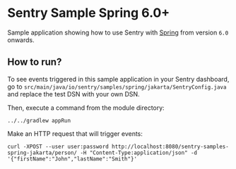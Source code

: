 # Sentry Sample Spring 6.0+

Sample application showing how to use Sentry with [Spring](http://spring.io/) from version `6.0` onwards.

## How to run? 

To see events triggered in this sample application in your Sentry dashboard, go to `src/main/java/io/sentry/samples/spring/jakarta/SentryConfig.java` and replace the test DSN with your own DSN. 

Then, execute a command from the module directory:

```
../../gradlew appRun
```

Make an HTTP request that will trigger events:

```
curl -XPOST --user user:password http://localhost:8080/sentry-samples-spring-jakarta/person/ -H "Content-Type:application/json" -d '{"firstName":"John","lastName":"Smith"}'
```
